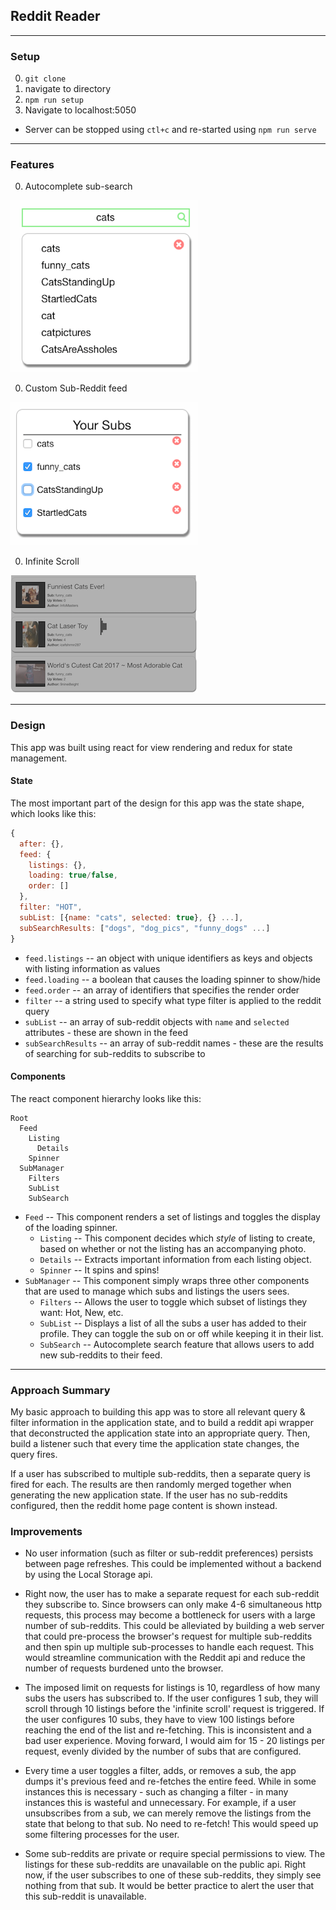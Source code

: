 ## Reddit Reader

---
### Setup

0. `git clone`
0. navigate to directory
0. `npm run setup`
0. Navigate to localhost:5050

* Server can be stopped using `ctl+c` and re-started using `npm run serve`

---

### Features

0. Autocomplete sub-search

![search](docs/search.png)

0. Custom Sub-Reddit feed

![search](docs/subs.png)

0. Infinite Scroll

![search](docs/infinite_scroll.png)

---
### Design

This app was built using react for view rendering and redux for state management.

#### State

The most important part of the design for this app was the state shape, which looks like this:


```js
{
  after: {},
  feed: {
    listings: {},
    loading: true/false,
    order: []
  },
  filter: "HOT",
  subList: [{name: "cats", selected: true}, {} ...],
  subSearchResults: ["dogs", "dog_pics", "funny_dogs" ...]
}
```

* `feed.listings` -- an object with unique identifiers as keys and objects with listing information as values
* `feed.loading` -- a boolean that causes the loading spinner to show/hide
* `feed.order` -- an array of identifiers that specifies the render order
* `filter` -- a string used to specify what type filter is applied to the reddit query
* `subList` -- an array of sub-reddit objects with `name` and `selected` attributes - these are shown in the feed
* `subSearchResults` -- an array of sub-reddit names - these are the results of searching for sub-reddits to subscribe to

#### Components

The react component hierarchy looks like this:

```
Root
  Feed
    Listing
      Details
    Spinner
  SubManager
    Filters
    SubList
    SubSearch
```

* `Feed` -- This component renders a set of listings and toggles the display of the loading spinner.
  * `Listing` -- This component decides which _style_ of listing to create, based on whether or not the listing has an accompanying photo.
  * `Details` -- Extracts important information from each listing object.
  * `Spinner` -- It spins and spins!
* `SubManager` -- This component simply wraps three other components that are used to manage which subs and listings the users sees.
  * `Filters` -- Allows the user to toggle which subset of listings they want: Hot, New, etc.
  * `SubList` -- Displays a list of all the subs a user has added to their profile. They can toggle the sub on or off while keeping it in their list.
  * `SubSearch` -- Autocomplete search feature that allows users to add new sub-reddits to their feed.

---

### Approach Summary

My basic approach to building this app was to store all relevant query & filter information in the application state, and to build a reddit api wrapper that deconstructed the application state into an appropriate query. Then, build a listener such that every time the application state changes, the query fires.

If a user has subscribed to multiple sub-reddits, then a separate query is fired for each. The results are then randomly merged together when generating the new application state. If the user has no sub-reddits configured, then the reddit home page content is shown instead.

### Improvements

* No user information (such as filter or sub-reddit preferences) persists between page refreshes. This could be implemented without a backend by using the Local Storage api.

* Right now, the user has to make a separate request for each sub-reddit they subscribe to. Since browsers can only make 4-6 simultaneous http requests, this process may become a bottleneck for users with a large number of sub-reddits. This could be alleviated by building a web server that could pre-process the browser's request for multiple sub-reddits and then spin up multiple sub-processes to handle each request. This would streamline communication with the Reddit api and reduce the number of requests burdened unto the browser.

* The imposed limit on requests for listings is 10, regardless of how many subs the users has subscribed to. If the user configures 1 sub, they will scroll through 10 listings before the 'infinite scroll' request is triggered. If the user configures 10 subs, they have to view 100 listings before reaching the end of the list and re-fetching. This is inconsistent and a bad user experience. Moving forward, I would aim for 15 - 20 listings per request, evenly divided by the number of subs that are configured.

* Every time a user toggles a filter, adds, or removes a sub, the app dumps it's previous feed and re-fetches the entire feed. While in some instances this is necessary - such as changing a filter - in many instances this is wasteful and unnecessary. For example, if a user unsubscribes from a sub, we can merely remove the listings from the state that belong to that sub. No need to re-fetch! This would speed up some filtering processes for the user.

* Some sub-reddits are private or require special permissions to view. The listings for these sub-reddits are unavailable on the public api. Right now, if the user subscribes to one of these sub-reddits, they simply see nothing from that sub. It would be better practice to alert the user that this sub-reddit is unavailable.
